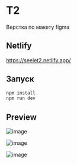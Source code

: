 # T2

Верстка по макету figma

## Netlify

https://seelet2.netlify.app/

## Запуск 

```sh
npm install
npm run dev
```

## Preview
![image](https://user-images.githubusercontent.com/17192182/226329326-e15bd54e-4728-4a2d-b521-c26ed3429795.png)


![image](https://user-images.githubusercontent.com/17192182/226329431-1f573e7f-bf62-4c50-8fcc-54e77ef9e069.png)


![image](https://user-images.githubusercontent.com/17192182/226329405-3337e4ec-a946-4ff8-a8f4-2f17d17fbdab.png)

